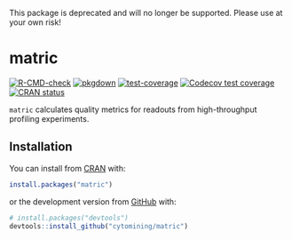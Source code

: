 This package is deprecated and will no longer be supported. Please use at your own risk!

<!-- README.md is generated from README.Rmd. Please edit that file -->

# matric

<!-- badges: start -->

[![R-CMD-check](https://github.com/cytomining/matric/workflows/R-CMD-check/badge.svg)](https://github.com/cytomining/matric/actions)
[![pkgdown](https://github.com/cytomining/matric/workflows/pkgdown/badge.svg)](https://github.com/cytomining/matric/actions)
[![test-coverage](https://github.com/cytomining/matric/workflows/test-coverage/badge.svg)](https://github.com/cytomining/matric/actions)
[![Codecov test
coverage](https://codecov.io/gh/cytomining/matric/branch/main/graph/badge.svg)](https://app.codecov.io/gh/cytomining/matric?branch=main)
[![CRAN
status](https://www.r-pkg.org/badges/version/matric)](https://CRAN.R-project.org/package=matric)
<!-- badges: end -->

`matric` calculates quality metrics for readouts from high-throughput
profiling experiments.

## Installation

You can install from [CRAN](https://CRAN.R-project.org) with:

``` r
install.packages("matric")
```

or the development version from [GitHub](https://github.com/) with:

``` r
# install.packages("devtools")
devtools::install_github("cytomining/matric")
```
